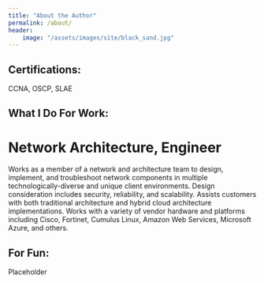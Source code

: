 ```yaml
---
title: "About the Author"
permalink: /about/
header:
    image: "/assets/images/site/black_sand.jpg"
---
```

## Certifications:
CCNA, OSCP, SLAE

## What I Do For Work:
# Network Architecture, Engineer
Works as a member of a network and architecture team to design, implement, and troubleshoot network components in multiple technologically-diverse and unique client environments. Design consideration includes security, reliability, and scalability. Assists customers with both traditional architecture and hybrid cloud architecture implementations. Works with a variety of vendor hardware and platforms including Cisco, Fortinet, Cumulus Linux, Amazon Web Services, Microsoft Azure, and others.

## For Fun:
Placeholder
